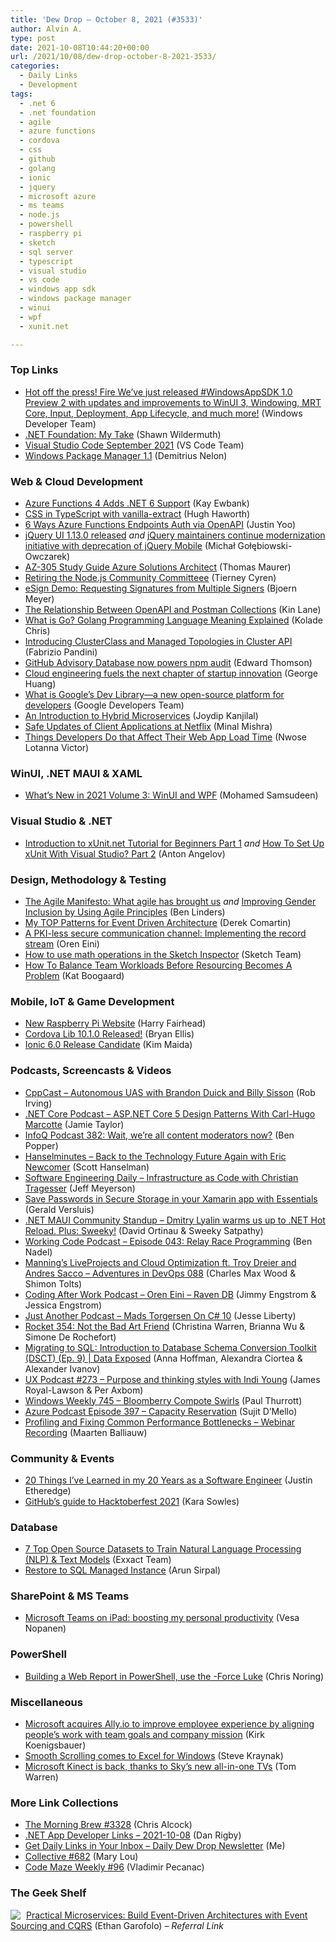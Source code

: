 ```yaml
---
title: 'Dew Drop – October 8, 2021 (#3533)'
author: Alvin A.
type: post
date: 2021-10-08T10:44:20+00:00
url: /2021/10/08/dew-drop-october-8-2021-3533/
categories:
  - Daily Links
  - Development
tags:
  - .net 6
  - .net foundation
  - agile
  - azure functions
  - cordova
  - css
  - github
  - golang
  - ionic
  - jquery
  - microsoft azure
  - ms teams
  - node.js
  - powershell
  - raspberry pi
  - sketch
  - sql server
  - typescript
  - visual studio
  - vs code
  - windows app sdk
  - windows package manager
  - winui
  - wpf
  - xunit.net

---
```

### <a name="top"></a>Top Links

  * <a href="https://twitter.com/windowsdev/status/1446164122584948744" target="_blank" rel="noopener">Hot off the press! Fire We&#8217;ve just released #WindowsAppSDK 1.0 Preview 2 with updates and improvements to WinUI 3, Windowing, MRT Core, Input, Deployment, App Lifecycle, and much more!</a> (Windows Developer Team)
  * <a href="https://wildermuth.com/2021/10/07/dot-net-foundation-my-take/" target="_blank" rel="noopener">.NET Foundation: My Take</a> (Shawn Wildermuth)
  * <a href="https://code.visualstudio.com/updates/v1_61" target="_blank" rel="noopener">Visual Studio Code September 2021</a> (VS Code Team)
  * <a href="https://devblogs.microsoft.com/commandline/windows-package-manager-1-1/?WT.mc_id=DOP-MVP-4025064" target="_blank" rel="noopener">Windows Package Manager 1.1</a> (Demitrius Nelon)



### <a name="web"></a>Web & Cloud Development

  * <a href="http://www.i-programmer.info/news/89-net/14922-azure-functions-4-adds-net-6-support.html" target="_blank" rel="noopener">Azure Functions 4 Adds .NET 6 Support</a> (Kay Ewbank)
  * <a href="https://css-tricks.com/css-in-typescript-with-vanilla-extract/" target="_blank" rel="noopener">CSS in TypeScript with vanilla-extract</a> (Hugh Haworth)
  * <a href="https://dev.to/azure/6-ways-azure-functions-endpoints-auth-via-openapi-4j0d" target="_blank" rel="noopener">6 Ways Azure Functions Endpoints Auth via OpenAPI</a> (Justin Yoo)
  * <a href="https://blog.jqueryui.com/2021/10/jquery-ui-1-13-0-released/" target="_blank" rel="noopener">jQuery UI 1.13.0 released</a> _and_ <a href="https://blog.jqueryui.com/2021/10/jquery-maintainers-continue-modernization-initiative-with-deprecation-of-jquery-mobile/" target="_blank" rel="noopener">jQuery maintainers continue modernization initiative with deprecation of jQuery Mobile</a> (Michał Gołębiowski-Owczarek)
  * <a href="https://www.thomasmaurer.ch/2021/10/az-305-study-guide-azure-solutions-architect/" target="_blank" rel="noopener">AZ-305 Study Guide Azure Solutions Architect</a> (Thomas Maurer)
  * <a href="https://nodejs.org/en/blog/announcements/retiring-the-node-js-community-committee" target="_blank" rel="noopener">Retiring the Node.js Community Committeee</a> (Tierney Cyren)
  * <a href="https://www.textcontrol.com/blog/2021/10/07/esign-demo-requesting-signatures-from-multiple-signers/" target="_blank" rel="noopener">eSign Demo: Requesting Signatures from Multiple Signers</a> (Bjoern Meyer)
  * <a href="http://apievangelist.com/2021/10/07/the-relationship-between-openapi-and-postman-collections/" target="_blank" rel="noopener">The Relationship Between OpenAPI and Postman Collections</a> (Kin Lane)
  * <a href="https://www.freecodecamp.org/news/what-is-go-programming-language/" target="_blank" rel="noopener">What is Go? Golang Programming Language Meaning Explained</a> (Kolade Chris)
  * <a href="https://kubernetes.io/blog/2021/10/08/capi-clusterclass-and-managed-topologies/" target="_blank" rel="noopener">Introducing ClusterClass and Managed Topologies in Cluster API</a> (Fabrizio Pandini)
  * <a href="https://github.blog/2021-10-07-github-advisory-database-now-powers-npm-audit/" target="_blank" rel="noopener">GitHub Advisory Database now powers npm audit</a> (Edward Thomson)
  * <a href="https://www.pulumi.com/blog/cloud-engineering-fuels-startup-innovation/" target="_blank" rel="noopener">Cloud engineering fuels the next chapter of startup innovation</a> (George Huang)
  * <a href="http://feedproxy.google.com/~r/GDBcode/~3/Eh273GMj9i8/what-is-the-dev-library.html" target="_blank" rel="noopener">What is Google’s Dev Library––a new open-source platform for developers</a> (Google Developers Team)
  * <a href="https://www.developer.com/design/intro-hybrid-microservices/" target="_blank" rel="noopener">An Introduction to Hybrid Microservices</a> (Joydip Kanjilal)
  * <a href="https://netflixtechblog.com/safe-updates-of-client-applications-at-netflix-1d01c71a930c?source=rss----2615bd06b42e---4" target="_blank" rel="noopener">Safe Updates of Client Applications at Netflix</a> (Minal Mishra)
  * <a href="https://www.telerik.com/blogs/things-developers-do-affect-web-app-load-time" target="_blank" rel="noopener">Things Developers Do that Affect Their Web App Load Time</a> (Nwose Lotanna Victor)



### <a name="silverlight"></a>WinUI, .NET MAUI & XAML

  * <a href="https://www.syncfusion.com/blogs/post/whats-new-in-2021-volume-3-winui-and-wpf.aspx" target="_blank" rel="noopener">What’s New in 2021 Volume 3: WinUI and WPF</a> (Mohamed Samsudeen)



### <a name="dotnet"></a>Visual Studio & .NET

  * <a href="https://www.automatetheplanet.com/xunit-introduction-part1/?utm_source=rss&utm_medium=rss&utm_campaign=xunit-introduction-part1" target="_blank" rel="noopener">Introduction to xUnit.net Tutorial for Beginners Part 1</a> _and_ <a href="https://www.automatetheplanet.com/how-setup-xunit-visualstudio-part-2/?utm_source=rss&utm_medium=rss&utm_campaign=how-setup-xunit-visualstudio-part-2" target="_blank" rel="noopener">How To Set Up xUnit With Visual Studio? Part 2</a> (Anton Angelov)



### <a name="design"></a>Design, Methodology & Testing

  * <a href="https://www.benlinders.com/2021/agile-manifesto-what-agile-has-brought-us/" target="_blank" rel="noopener">The Agile Manifesto: What agile has brought us</a> _and_ <a href="https://www.infoq.com/news/2021/10/gender-inclusion-agile/?utm_campaign=infoq_content&utm_source=infoq&utm_medium=feed&utm_term=global" target="_blank" rel="noopener">Improving Gender Inclusion by Using Agile Principles</a> (Ben Linders)
  * <a href="https://codeopinion.com/my-top-patterns-for-event-driven-architecture/" target="_blank" rel="noopener">My TOP Patterns for Event Driven Architecture</a> (Derek Comartin)
  * <a href="http://feedproxy.google.com/~r/AyendeRahien/~3/-46SscyRF8A/a-pki-less-secure-communication-channel-implementing-the-record-stream" target="_blank" rel="noopener">A PKI-less secure communication channel: Implementing the record stream</a> (Oren Eini)
  * <a href="https://www.sketch.com/blog/2021/10/07/how-to-use-math-operations-in-the-sketch-inspector/" target="_blank" rel="noopener">How to use math operations in the Sketch Inspector</a> (Sketch Team)
  * <a href="https://blog.trello.com/balance-team-workloads" target="_blank" rel="noopener">How To Balance Team Workloads Before Resourcing Becomes A Problem</a> (Kat Boogaard)



### <a name="mobile"></a>Mobile, IoT & Game Development

  * <a href="http://www.i-programmer.info/news/91-hardware/14923-new-raspberry-pi-trading-site.html" target="_blank" rel="noopener">New Raspberry Pi Website</a> (Harry Fairhead)
  * <a href="https://cordova.apache.org/announcements/2021/10/08/cordova-lib-release-10.1.0.html" target="_blank" rel="noopener">Cordova Lib 10.1.0 Released!</a> (Bryan Ellis)
  * <a href="https://ionicframework.com/blog/ionic-6-0-release-candidate/" target="_blank" rel="noopener">Ionic 6.0 Release Candidate</a> (Kim Maida)



### <a name="podcasts"></a>Podcasts, Screencasts & Videos

  * <a href="https://cppcast.libsyn.com/autonomous-uas-with-brandon-duick-and-billy-sisson" target="_blank" rel="noopener">CppCast &#8211; Autonomous UAS with Brandon Duick and Billy Sisson</a> (Rob Irving)
  * <a href="https://dotnetcore.show/episode-84-asp-net-core-5-design-patterns-with-carl-hugo-marcotte/" target="_blank" rel="noopener">.NET Core Podcast &#8211; ASP.NET Core 5 Design Patterns With Carl-Hugo Marcotte</a> (Jamie Taylor)
  * <a href="https://stackoverflow.blog/2021/10/08/podcast-382-wait-were-all-content-moderators-now/" target="_blank" rel="noopener">InfoQ Podcast 382: Wait, we’re all content moderators now?</a> (Ben Popper)
  * <a href="https://www.hanselminutes.com" target="_blank" rel="noopener">Hanselminutes &#8211; Back to the Technology Future Again with Eric Newcomer</a> (Scott Hanselman)
  * <a href="https://softwareengineeringdaily.com/2021/10/08/infrastructure-as-code-with-christian-tragesser/?utm_source=rss&utm_medium=rss&utm_campaign=infrastructure-as-code-with-christian-tragesser" target="_blank" rel="noopener">Software Engineering Daily &#8211; Infrastructure as Code with Christian Tragesser</a> (Jeff Meyerson)
  * <a href="https://www.youtube.com/watch?v=UmfR5FHENE8" target="_blank" rel="noopener">Save Passwords in Secure Storage in your Xamarin app with Essentials</a> (Gerald Versluis)
  * <a href="http://www.youtube.com/watch?v=8vDHoNV7vnY" target="_blank" rel="noopener">.NET MAUI Community Standup &#8211; Dmitry Lyalin warms us up to .NET Hot Reload. Plus: Sweeky!</a> (David Ortinau & Sweeky Satpathy)
  * <a href="https://www.bennadel.com/blog/4126-working-code-podcast-episode-043-relay-race-programming.htm" target="_blank" rel="noopener">Working Code Podcast &#8211; Episode 043: Relay Race Programming</a> (Ben Nadel)
  * <a href="https://adventuresindevopspodcast.com/manning-s-liveprojects-and-cloud-optimization-ft-troy-dreier-and-andres-sacco-devops-088" target="_blank" rel="noopener">Manning&#8217;s LiveProjects and Cloud Optimization ft. Troy Dreier and Andres Sacco &#8211; Adventures in DevOps 088</a> (Charles Max Wood & Shimon Tolts)
  * <a href="http://codingafterwork.com/2021/10/07/oren-eini-raven-db/" target="_blank" rel="noopener">Coding After Work Podcast &#8211; Oren Eini – Raven DB</a> (Jimmy Engstrom & Jessica Engstrom)
  * <a href="http://feedproxy.google.com/~r/JesseLiberty-SilverlightGeek/~3/kCcneCigN8Y/" target="_blank" rel="noopener">Just Another Podcast &#8211; Mads Torgersen On C# 10</a> (Jesse Liberty)
  * <a href="http://relay.fm/rocket/354" target="_blank" rel="noopener">Rocket 354: Not the Bad Art Friend</a> (Christina Warren, Brianna Wu & Simone De Rochefort)
  * <a href="https://channel9.msdn.com/Shows/Data-Exposed/Migrating-to-SQL-Introduction-to-Database-Schema-Conversion-Toolkit-DSCT-Ep-9?WT.mc_id=DOP-MVP-4025064" target="_blank" rel="noopener">Migrating to SQL: Introduction to Database Schema Conversion Toolkit (DSCT) (Ep. 9) | Data Exposed</a> (Anna Hoffman, Alexandra Ciortea & Alexander Ivanov)
  * <a href="https://uxpodcast.com/273-purpose-indi-young/" target="_blank" rel="noopener">UX Podcast #273 &#8211; Purpose and thinking styles with Indi Young</a> (James Royal-Lawson & Per Axbom)
  * <a href="https://www.thurrott.com/podcasts/windows-weekly/257926/windows-weekly-745-bloomberry-compote-swirls" target="_blank" rel="noopener">Windows Weekly 745 – Bloomberry Compote Swirls</a> (Paul Thurrott)
  * <a href="http://azpodcast.azurewebsites.net/post/Episode-397-Capacity-Reservation" target="_blank" rel="noopener">Azure Podcast Episode 397 &#8211; Capacity Reservation</a> (Sujit D&#8217;Mello)
  * <a href="https://blog.jetbrains.com/dotnet/2021/10/08/profiling-and-fixing-common-performance-bottlenecks-webinar-recording/" target="_blank" rel="noopener">Profiling and Fixing Common Performance Bottlenecks – Webinar Recording</a> (Maarten Balliauw)



### <a name="events"></a>Community & Events

  * <a href="https://www.simplethread.com/20-things-ive-learned-in-my-20-years-as-a-software-engineer/" target="_blank" rel="noopener">20 Things I’ve Learned in my 20 Years as a Software Engineer</a> (Justin Etheredge)
  * <a href="https://github.blog/2021-10-07-githubs-guide-hacktoberfest-2021/" target="_blank" rel="noopener">GitHub’s guide to Hacktoberfest 2021</a> (Kara Sowles)



### <a name="sql"></a>Database

  * <a href="https://www.exxactcorp.com/blog/Deep-Learning/best-open-source-datasets-for-nlp" target="_blank" rel="noopener">7 Top Open Source Datasets to Train Natural Language Processing (NLP) & Text Models</a> (Exxact Team)
  * <a href="https://blobeater.blog/2021/10/07/restore-to-sql-managed-instance/" target="_blank" rel="noopener">Restore to SQL Managed Instance</a> (Arun Sirpal)



### <a name="sp"></a>SharePoint & MS Teams

  * <a href="https://myteamsday.com/2021/10/07/ipad/" target="_blank" rel="noopener">Microsoft Teams on iPad: boosting my personal productivity</a> (Vesa Nopanen)



### <a name="ps"></a>PowerShell

  * <a href="https://dev.to/azure/building-a-web-report-in-powershell-use-the-force-luke-58aj" target="_blank" rel="noopener">Building a Web Report in PowerShell, use the -Force Luke</a> (Chris Noring)



### <a name="misc"></a>Miscellaneous

  * <a href="https://blogs.microsoft.com/blog/2021/10/07/microsoft-acquires-ally-io-to-improve-employee-experience-by-aligning-peoples-work-with-team-goals-and-company-mission/" target="_blank" rel="noopener">Microsoft acquires Ally.io to improve employee experience by aligning people’s work with team goals and company mission</a> (Kirk Koenigsbauer)
  * <a href="https://techcommunity.microsoft.com/t5/excel-blog/smooth-scrolling-comes-to-excel-for-windows/ba-p/2823555?WT.mc_id=DOP-MVP-4025064" target="_blank" rel="noopener">Smooth Scrolling comes to Excel for Windows</a> (Steve Kraynak)
  * <a href="https://www.theverge.com/2021/10/7/22714117/microsoft-kinect-is-back-sky-glass-tv-smart-camera-features" target="_blank" rel="noopener">Microsoft Kinect is back, thanks to Sky’s new all-in-one TVs</a> (Tom Warren)



### <a name="links"></a>More Link Collections

  * <a href="http://feedproxy.google.com/~r/ReflectivePerspective/~3/d5sCyXr5hyc/" target="_blank" rel="noopener">The Morning Brew #3328</a> (Chris Alcock)
  * <a href="https://links.danrigby.com/2021/10/app-developer-links-2021-10-08/" target="_blank" rel="noopener">.NET App Developer Links &#8211; 2021-10-08</a> (Dan Rigby)
  * <a href="http://feedproxy.google.com/~r/alvinashcraft/~3/qHwK17qBYgM/" target="_blank" rel="noopener">Get Daily Links in Your Inbox – Daily Dew Drop Newsletter</a> (Me)
  * <a href="http://feedproxy.google.com/~r/tympanus/~3/jCjlAVx3QBw/" target="_blank" rel="noopener">Collective #682</a> (Mary Lou)
  * <a href="https://code-maze.com/code-maze-weekly-96/" target="_blank" rel="noopener">Code Maze Weekly #96</a> (Vladimir Pecanac)



### <a name="shelf"></a>The Geek Shelf

<a href="https://www.amazon.com/dp/1680506455/?tag=amavin-20" target="_blank" rel="noopener"><img decoding="async" align="left" style="margin: 0px 5px 0px 0px; border: 0px currentcolor; border-image: none; float: left; display: inline; background-image: none;" src="https://m.media-amazon.com/images/I/51CJrCJvVGL._SS135_.jpg" border="0" /></a>&nbsp;<a href="https://www.amazon.com/dp/1680506455/?tag=amavin-20" target="_blank" rel="noopener">Practical Microservices: Build Event-Driven Architectures with Event Sourcing and CQRS</a> (Ethan Garofolo) _&#8211; Referral Link_